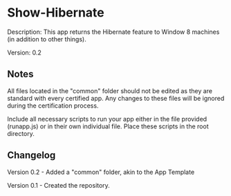 Show-Hibernate
=======================
Description: This app returns the Hibernate feature to Window 8 machines (in addition to other things). 

Version: 0.2

Notes
----
All files located in the "common" folder should not be edited as they are standard with every certified app.  Any changes to these files will be ignored during the certification process.

Include all necessary scripts to run your app either in the file provided (runapp.js) or in their own individual file.  Place these scripts in the root directory.

Changelog
----
Version 0.2 - Added a "common" folder, akin to the App Template

Version 0.1 - Created the repository.
